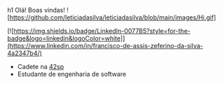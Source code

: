 h1 Olá! Boas vindas! ![https://github.com/leticiadasilva/leticiadasilva/blob/main/images/Hi.gif]


[![https://img.shields.io/badge/LinkedIn-0077B5?style=for-the-badge&logo=linkedin&logoColor=white]](https://www.linkedin.com/in/francisco-de-assis-zeferino-da-silva-4a2347b4/)


* Cadete na [42sp](https://www.42sp.org.br/)
* Estudante de engenharia de software

